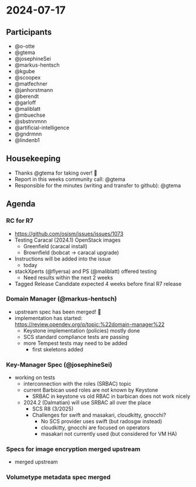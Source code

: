 # 2024-07-17

## Participants

- @o-otte
- @gtema
- @josephineSei
- @markus-hentsch
- @kgube
- @scoopex
- @matfechner
- @janhorstmann
- @berendt
- @garloff
- @maliblatt
- @mbuechse
- @sbstnnmnn
- @artificial-intelligence
- @gndrmnn
- @lindenb1

## Housekeeping

- Thanks @gtema for taking over! :rocket:
- Report in this weeks community call: @gtema
- Responsible for the minutes (writing and transfer to github): @gtema

## Agenda

### RC for R7

- <https://github.com/osism/issues/issues/1073>
- Testing Caracal (2024.1) OpenStack images
  - Greenfield (caracal install)
  - Brownfield (bobcat -> caracal upgrade)
- Instructions will be added into the issue
  - today
- stackXperts (@flyersa) and PS (@maliblatt) offered testing
  - Need results within the next 2 weeks
- Tagged Release Candidate expected 4 weeks before final R7 release

### Domain Manager (@markus-hentsch)

- upstream spec has been merged! :rocket:
- implementation has started: <https://review.opendev.org/q/topic:%22domain-manager%22>
  - Keystone implementation (policies) mostly done
  - SCS standard compliance tests are passing
  - more Tempest tests may need to be added
    - first skeletons added

### Key-Manager Spec (@josephineSei)

- working on tests
  - interconnection with the roles (SRBAC) topic
  - current Barbican used roles are not known by Keystone
    - SRBAC in keystone vs old RBAC in barbican does not work nicely
  - 2024.2 (Dalmatian) will use SRBAC all over the place
    - SCS R8 (3/2025)
    - Challenges for swift and masakari, cloudkitty, gnocchi?
      - No SCS provider uses swift (but radosgw instead)
      - cloudkitty, gnocchi are focused on operators
      - masakari not currently used (but considered for VM HA)

### Specs for image encryption merged upstream

- merged upstream

### Volumetype metadata spec merged
